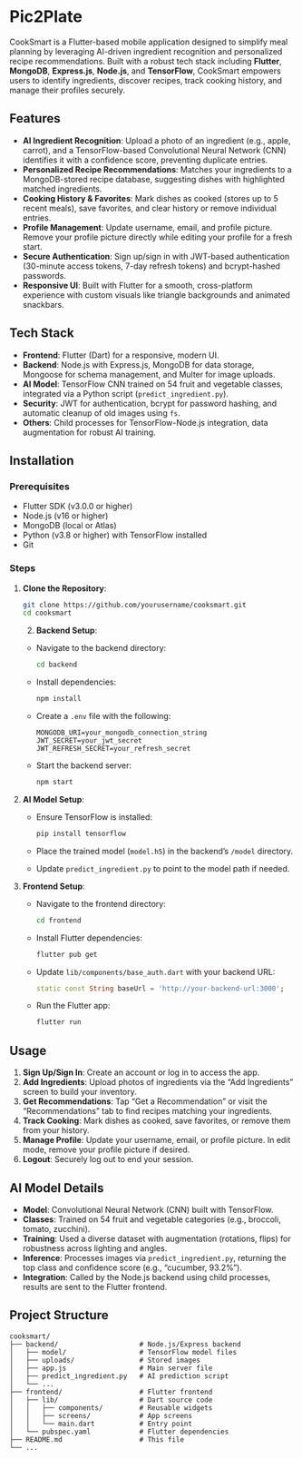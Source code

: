 # Pic2Plate

CookSmart is a Flutter-based mobile application designed to simplify meal planning by leveraging AI-driven ingredient recognition and personalized recipe recommendations. Built with a robust tech stack including **Flutter**, **MongoDB**, **Express.js**, **Node.js**, and **TensorFlow**, CookSmart empowers users to identify ingredients, discover recipes, track cooking history, and manage their profiles securely.

## Features

- **AI Ingredient Recognition**: Upload a photo of an ingredient (e.g., apple, carrot), and a TensorFlow-based Convolutional Neural Network (CNN) identifies it with a confidence score, preventing duplicate entries.
- **Personalized Recipe Recommendations**: Matches your ingredients to a MongoDB-stored recipe database, suggesting dishes with highlighted matched ingredients.
- **Cooking History & Favorites**: Mark dishes as cooked (stores up to 5 recent meals), save favorites, and clear history or remove individual entries.
- **Profile Management**: Update username, email, and profile picture. Remove your profile picture directly while editing your profile for a fresh start.
- **Secure Authentication**: Sign up/sign in with JWT-based authentication (30-minute access tokens, 7-day refresh tokens) and bcrypt-hashed passwords.
- **Responsive UI**: Built with Flutter for a smooth, cross-platform experience with custom visuals like triangle backgrounds and animated snackbars.

## Tech Stack

- **Frontend**: Flutter (Dart) for a responsive, modern UI.
- **Backend**: Node.js with Express.js, MongoDB for data storage, Mongoose for schema management, and Multer for image uploads.
- **AI Model**: TensorFlow CNN trained on 54 fruit and vegetable classes, integrated via a Python script (`predict_ingredient.py`).
- **Security**: JWT for authentication, bcrypt for password hashing, and automatic cleanup of old images using `fs`.
- **Others**: Child processes for TensorFlow-Node.js integration, data augmentation for robust AI training.

## Installation

### Prerequisites

- Flutter SDK (v3.0.0 or higher)
- Node.js (v16 or higher)
- MongoDB (local or Atlas)
- Python (v3.8 or higher) with TensorFlow installed
- Git

### Steps

1. **Clone the Repository**:

   ```bash
   git clone https://github.com/yourusername/cooksmart.git
   cd cooksmart
   ```


   2. **Backend Setup**:

   - Navigate to the backend directory:

     ```bash
     cd backend
     ```
   - Install dependencies:

     ```bash
     npm install
     ```
   - Create a `.env` file with the following:

     ```env
     MONGODB_URI=your_mongodb_connection_string
     JWT_SECRET=your_jwt_secret
     JWT_REFRESH_SECRET=your_refresh_secret
     ```
   - Start the backend server:

     ```bash
     npm start
     ```

3. **AI Model Setup**:

   - Ensure TensorFlow is installed:

     ```bash
     pip install tensorflow
     ```
   - Place the trained model (`model.h5`) in the backend’s `/model` directory.
   - Update `predict_ingredient.py` to point to the model path if needed.

4. **Frontend Setup**:

   - Navigate to the frontend directory:

     ```bash
     cd frontend
     ```
   - Install Flutter dependencies:

     ```bash
     flutter pub get
     ```
   - Update `lib/components/base_auth.dart` with your backend URL:

     ```dart
     static const String baseUrl = 'http://your-backend-url:3000';
     ```
   - Run the Flutter app:

     ```bash
     flutter run
     ```
## Usage

1. **Sign Up/Sign In**: Create an account or log in to access the app.
2. **Add Ingredients**: Upload photos of ingredients via the “Add Ingredients” screen to build your inventory.
3. **Get Recommendations**: Tap “Get a Recommendation” or visit the “Recommendations” tab to find recipes matching your ingredients.
4. **Track Cooking**: Mark dishes as cooked, save favorites, or remove them from your history.
5. **Manage Profile**: Update your username, email, or profile picture. In edit mode, remove your profile picture if desired.
6. **Logout**: Securely log out to end your session.

## AI Model Details

- **Model**: Convolutional Neural Network (CNN) built with TensorFlow.
- **Classes**: Trained on 54 fruit and vegetable categories (e.g., broccoli, tomato, zucchini).
- **Training**: Used a diverse dataset with augmentation (rotations, flips) for robustness across lighting and angles.
- **Inference**: Processes images via `predict_ingredient.py`, returning the top class and confidence score (e.g., “cucumber, 93.2%”).
- **Integration**: Called by the Node.js backend using child processes, results are sent to the Flutter frontend.

## Project Structure

```
cooksmart/
├── backend/                    # Node.js/Express backend
│   ├── model/                  # TensorFlow model files
│   ├── uploads/                # Stored images
│   ├── app.js                  # Main server file
│   ├── predict_ingredient.py   # AI prediction script
│   └── ...
├── frontend/                   # Flutter frontend
│   ├── lib/                    # Dart source code
│   │   ├── components/         # Reusable widgets
│   │   ├── screens/            # App screens
│   │   └── main.dart           # Entry point
│   └── pubspec.yaml            # Flutter dependencies
├── README.md                   # This file
└── ...
```

